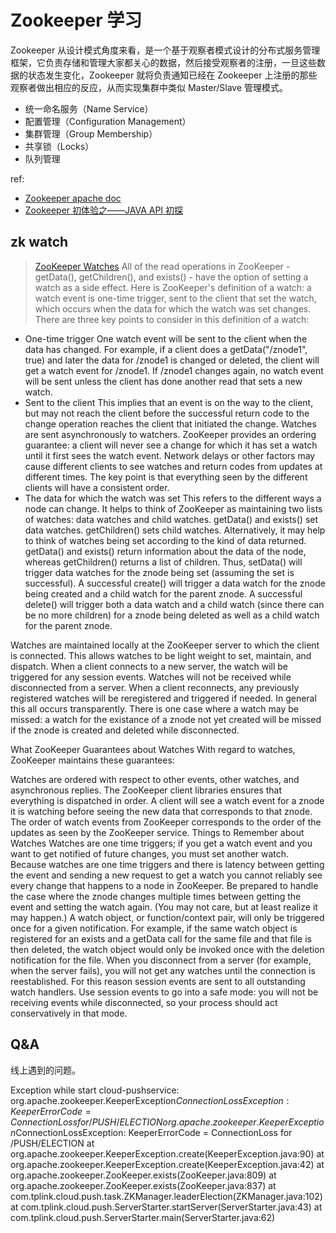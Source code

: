 # Zookeeper 学习

Zookeeper 从设计模式角度来看，是一个基于观察者模式设计的分布式服务管理框架，它负责存储和管理大家都关心的数据，然后接受观察者的注册，一旦这些数据的状态发生变化，Zookeeper 就将负责通知已经在 Zookeeper 上注册的那些观察者做出相应的反应，从而实现集群中类似 Master/Slave 管理模式。

* 统一命名服务（Name Service）
*  配置管理（Configuration Management）
* 集群管理（Group Membership）
* 共享锁（Locks）
* 队列管理


ref:
* [Zookeeper apache doc](http://zookeeper.apache.org/doc/current/zookeeperOver.html)
* [Zookeeper 初体验之——JAVA API 初探](http://www.cnblogs.com/haippy/archive/2012/07/19/2600032.html)


## zk watch


> [ZooKeeper Watches](http://zookeeper.apache.org/doc/current/zookeeperProgrammers.html#ch_zkWatches)
All of the read operations in ZooKeeper - getData(), getChildren(), and exists() - have the option of setting a watch as a side effect. Here is ZooKeeper's definition of a watch: a watch event is one-time trigger, sent to the client that set the watch, which occurs when the data for which the watch was set changes. There are three key points to consider in this definition of a watch:
>
- One-time trigger
One watch event will be sent to the client when the data has changed. For example, if a client does a getData("/znode1", true) and later the data for /znode1 is changed or deleted, the client will get a watch event for /znode1. If /znode1 changes again, no watch event will be sent unless the client has done another read that sets a new watch.
- Sent to the client
This implies that an event is on the way to the client, but may not reach the client before the successful return code to the change operation reaches the client that initiated the change. Watches are sent asynchronously to watchers. ZooKeeper provides an ordering guarantee: a client will never see a change for which it has set a watch until it first sees the watch event. Network delays or other factors may cause different clients to see watches and return codes from updates at different times. The key point is that everything seen by the different clients will have a consistent order.
- The data for which the watch was set
This refers to the different ways a node can change. It helps to think of ZooKeeper as maintaining two lists of watches: data watches and child watches. getData() and exists() set data watches. getChildren() sets child watches. Alternatively, it may help to think of watches being set according to the kind of data returned. getData() and exists() return information about the data of the node, whereas getChildren() returns a list of children. Thus, setData() will trigger data watches for the znode being set (assuming the set is successful). A successful create() will trigger a data watch for the znode being created and a child watch for the parent znode. A successful delete() will trigger both a data watch and a child watch (since there can be no more children) for a znode being deleted as well as a child watch for the parent znode.
>
Watches are maintained locally at the ZooKeeper server to which the client is connected. This allows watches to be light weight to set, maintain, and dispatch. When a client connects to a new server, the watch will be triggered for any session events. Watches will not be received while disconnected from a server. When a client reconnects, any previously registered watches will be reregistered and triggered if needed. In general this all occurs transparently. There is one case where a watch may be missed: a watch for the existance of a znode not yet created will be missed if the znode is created and deleted while disconnected.
>
What ZooKeeper Guarantees about Watches
With regard to watches, ZooKeeper maintains these guarantees:
>
Watches are ordered with respect to other events, other watches, and asynchronous replies. The ZooKeeper client libraries ensures that everything is dispatched in order.
A client will see a watch event for a znode it is watching before seeing the new data that corresponds to that znode.
The order of watch events from ZooKeeper corresponds to the order of the updates as seen by the ZooKeeper service.
Things to Remember about Watches
Watches are one time triggers; if you get a watch event and you want to get notified of future changes, you must set another watch.
Because watches are one time triggers and there is latency between getting the event and sending a new request to get a watch you cannot reliably see every change that happens to a node in ZooKeeper. Be prepared to handle the case where the znode changes multiple times between getting the event and setting the watch again. (You may not care, but at least realize it may happen.)
A watch object, or function/context pair, will only be triggered once for a given notification. For example, if the same watch object is registered for an exists and a getData call for the same file and that file is then deleted, the watch object would only be invoked once with the deletion notification for the file.
When you disconnect from a server (for example, when the server fails), you will not get any watches until the connection is reestablished. For this reason session events are sent to all outstanding watch handlers. Use session events to go into a safe mode: you will not be receiving events while disconnected, so your process should act conservatively in that mode.

## Q&A

线上遇到的问题。

Exception while start cloud-pushservice: org.apache.zookeeper.KeeperException$ConnectionLossException: KeeperErrorCode = ConnectionLoss for /PUSH/ELECTION
org.apache.zookeeper.KeeperException$ConnectionLossException: KeeperErrorCode = ConnectionLoss for /PUSH/ELECTION
	at org.apache.zookeeper.KeeperException.create(KeeperException.java:90)
	at org.apache.zookeeper.KeeperException.create(KeeperException.java:42)
	at org.apache.zookeeper.ZooKeeper.exists(ZooKeeper.java:809)
	at org.apache.zookeeper.ZooKeeper.exists(ZooKeeper.java:837)
	at com.tplink.cloud.push.task.ZKManager.leaderElection(ZKManager.java:102)
	at com.tplink.cloud.push.ServerStarter.startServer(ServerStarter.java:43)
	at com.tplink.cloud.push.ServerStarter.main(ServerStarter.java:62)
